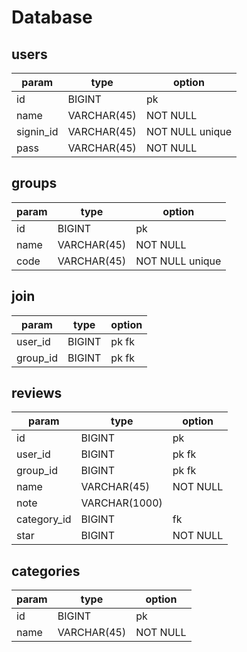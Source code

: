 # Database

## users

| param      | type        | option          |
| ---------- | ----------- | --------------- |
| id         | BIGINT      | pk              |
| name       | VARCHAR(45) | NOT NULL        |
| signin_id  | VARCHAR(45) | NOT NULL unique |
| pass       | VARCHAR(45) | NOT NULL        |

## groups

| param | type        | option          |
| ----- | ----------- | --------------- |
| id    | BIGINT      | pk              |
| name  | VARCHAR(45) | NOT NULL        |
| code  | VARCHAR(45) | NOT NULL unique |

## join

| param    | type   | option |
| -------- | ------ | ------ |
| user_id  | BIGINT | pk fk  |
| group_id | BIGINT | pk fk  |

## reviews

| param       | type          | option   |
| ----------- | ------------- | -------- |
| id          | BIGINT        | pk       |
| user_id     | BIGINT        | pk fk    |
| group_id    | BIGINT        | pk fk    |
| name        | VARCHAR(45)   | NOT NULL |
| note        | VARCHAR(1000) |          |
| category_id | BIGINT        | fk       |
| star        | BIGINT        | NOT NULL |

## categories

| param | type        | option   |
| ----- | ----------- | -------- |
| id    | BIGINT      | pk       |
| name  | VARCHAR(45) | NOT NULL |
